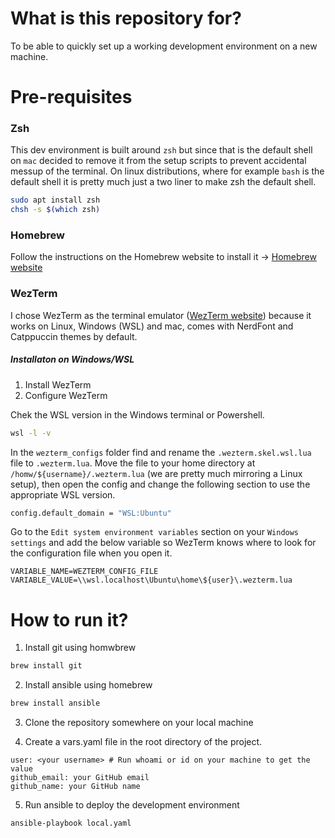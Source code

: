 # What is this repository for?

To be able to quickly set up a working development environment on a new machine.

# Pre-requisites

### Zsh

This dev environment is built around `zsh` but since that is the default shell on `mac` decided to remove it from the setup scripts to prevent accidental messup of the terminal. On linux distributions, where for example `bash` is the default shell it is pretty much just a two liner to make zsh the default shell.

```sh
sudo apt install zsh
chsh -s $(which zsh)
```

### Homebrew

Follow the instructions on the Homebrew website to install it -> [Homebrew website](https://brew.sh/)

### WezTerm

I chose WezTerm as the terminal emulator ([WezTerm website](https://wezfurlong.org/wezterm/index.html)) because it works on Linux, Windows (WSL) and mac, comes with NerdFont and Catppuccin themes by default.

##### Installaton on Windows/WSL

1. Install WezTerm
2. Configure WezTerm

Chek the WSL version in the Windows terminal or Powershell.

```sh
wsl -l -v
```

In the `wezterm_configs` folder find and rename the `.wezterm.skel.wsl.lua` file to `.wezterm.lua`. Move the file to your home directory at `/homw/${username}/.wezterm.lua` (we are pretty much mirroring a Linux setup), then open the config and change the following section to use the appropriate WSL version.

```sh
config.default_domain = "WSL:Ubuntu"
```

Go to the `Edit system environment variables` section on your `Windows settings` and add the below variable so WezTerm knows where to look for the configuration file when you open it.

```
VARIABLE_NAME=WEZTERM_CONFIG_FILE
VARIABLE_VALUE=\\wsl.localhost\Ubuntu\home\${user}\.wezterm.lua
```

# How to run it?

1. Install git using homwbrew

```sh
brew install git
```

2. Install ansible using homebrew

```sh
brew install ansible
```

3. Clone the repository somewhere on your local machine

4. Create a vars.yaml file in the root directory of the project.

```
user: <your username> # Run whoami or id on your machine to get the value 
github_email: your GitHub email
github_name: your GitHub name
```

5. Run ansible to deploy the development environment

```sh
ansible-playbook local.yaml
```
